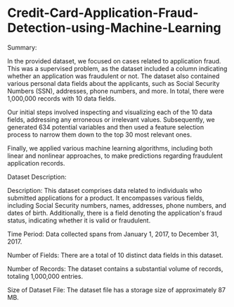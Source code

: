 # Credit-Card-Application-Fraud-Detection-using-Machine-Learning

Summary:

In the provided dataset, we focused on cases related to application fraud. This was a supervised problem, as the dataset included a column indicating whether an application was fraudulent or not. The dataset also contained various personal data fields about the applicants, such as Social Security Numbers (SSN), addresses, phone numbers, and more. In total, there were 1,000,000 records with 10 data fields.

Our initial steps involved inspecting and visualizing each of the 10 data fields, addressing any erroneous or irrelevant values. Subsequently, we generated 634 potential variables and then used a feature selection process to narrow them down to the top 30 most relevant ones. 

Finally, we applied various machine learning algorithms, including both linear and nonlinear approaches, to make predictions regarding fraudulent application records.

Dataset Description:

Description: This dataset comprises data related to individuals who submitted applications for a product. It encompasses various fields, including Social Security numbers, names, addresses, phone numbers, and dates of birth. Additionally, there is a field denoting the application's fraud status, indicating whether it is valid or fraudulent.

Time Period: Data collected spans from January 1, 2017, to December 31, 2017.

Number of Fields: There are a total of 10 distinct data fields in this dataset.

Number of Records: The dataset contains a substantial volume of records, totaling 1,000,000 entries.

Size of Dataset File: The dataset file has a storage size of approximately 87 MB.
